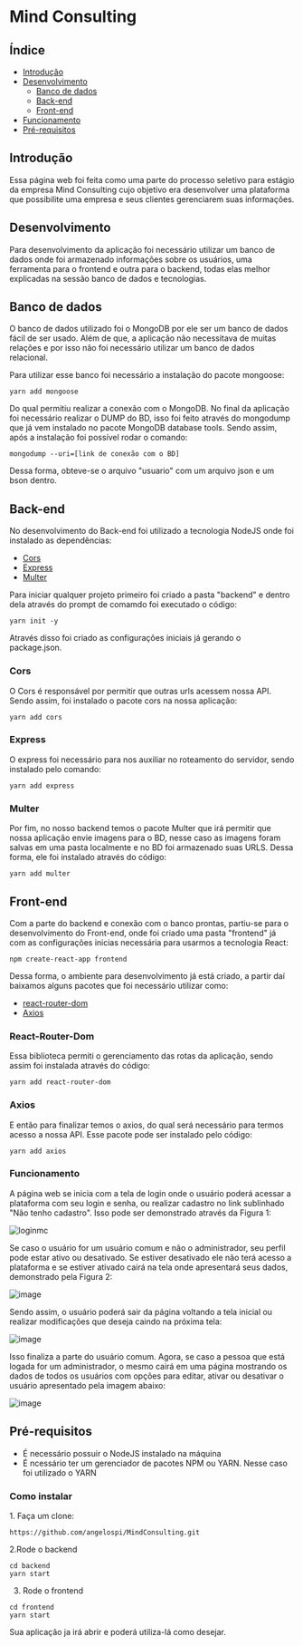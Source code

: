 # Mind Consulting
<h2>Índice</h2>

   * [Introdução](#Introdução)
   * [Desenvolvimento](#Desenvolvimento)
      * [Banco de dados](#Banco-de-dados)
      * [Back-end](#Back-end)
      * [Front-end](#Front-end)
   * [Funcionamento](#Funcionamento)
   * [Pré-requisitos](#remote-files)


<h2>Introdução</h2>
  Essa página web foi feita como uma parte do processo seletivo para estágio da empresa Mind Consulting  cujo objetivo era desenvolver uma plataforma que possibilite uma empresa e seus clientes gerenciarem suas informações.

<h2>Desenvolvimento</h2>
Para desenvolvimento da aplicação foi necessário utilizar um banco de dados onde foi armazenado informações sobre os usuários, uma ferramenta para o frontend e outra para o backend, todas elas melhor explicadas na sessão banco de dados e tecnologias.

<h2> Banco de dados</h2>
  O banco de dados utilizado foi o MongoDB por ele ser um banco de dados fácil de ser usado. Além de que, a aplicação não necessitava de muitas relações e por isso não foi necessário utilizar um banco de dados relacional. 
  
  Para utilizar esse banco foi necessário a instalação do pacote mongoose:
   ```
   yarn add mongoose
   ```
  Do qual permitiu realizar a conexão com o MongoDB.
  No final da aplicação foi necessário realizar o DUMP do BD, isso foi feito através do mongodump que já vem instalado no pacote MongoDB database tools. Sendo assim, após a instalação foi possível rodar o comando:
  ```
  mongodump --uri=[link de conexão com o BD]
  ```
  Dessa forma, obteve-se o arquivo "usuario" com um arquivo json e um bson dentro.
  
  <h2>Back-end</h2>
    No desenvolvimento do Back-end foi utilizado a tecnologia NodeJS onde foi instalado as dependências:
    
   * [Cors](#Cors)
   * [Express](#Express)
   * [Multer](#Multer)
  
  Para iniciar qualquer projeto primeiro foi criado a pasta "backend" e dentro dela através do prompt de comamdo foi executado o código: 
  ```
  yarn init -y
  ```
  Através disso foi criado as configurações iniciais já gerando o package.json.
  
  <h3>Cors</h3>
  O Cors é responsável por permitir que outras urls acessem nossa API. Sendo assim, foi instalado o pacote cors na nossa aplicação:
  
  ```
  yarn add cors
  ```
  
  <h3>Express</h3>
  O express foi necessário para nos auxiliar no roteamento do servidor, sendo instalado pelo comando:
  
  ```
  yarn add express
  ```
  
  <h3>Multer</h3>
  Por fim, no nosso backend temos o pacote Multer que irá permitir que nossa aplicação envie imagens para o BD, nesse caso as imagens foram salvas em uma pasta localmente e no BD foi armazenado suas URLS. Dessa forma, ele foi instalado através do código:
  
  ```
  yarn add multer
  ```
  <h2>Front-end</h2>
  Com a parte do backend e conexão com o banco prontas, partiu-se para o desenvolvimento do Front-end, onde foi criado uma pasta "frontend" já com as configurações inicias necessária para usarmos a tecnologia React:
  
  ```
  npm create-react-app frontend
  ```
  Dessa forma, o ambiente para desenvolvimento já está criado, a partir daí baixamos alguns pacotes que foi necessário utilizar como:
  
   * [react-router-dom](#react-router-dom)
   * [Axios](#axios)
   
   <h3>React-Router-Dom</h3>
   Essa biblioteca permiti o gerenciamento das rotas da aplicação, sendo assim foi instalada através do código:
   
   ```
   yarn add react-router-dom
   ```
   
   <h3>Axios</h3>
   E então para finalizar temos o axios, do qual será necessário para termos acesso a nossa API. Esse pacote pode ser instalado pelo código: 
   
   ```
   yarn add axios
   ```
  
  <h3>Funcionamento</h3>
  
  A página web se inicia com a tela de login onde o usuário poderá acessar a plataforma com seu login e senha, ou realizar cadastro no link sublinhado "Não tenho cadastro".
  Isso pode ser demonstrado através da Figura 1:
  
  ![loginmc](https://user-images.githubusercontent.com/28029224/98066779-c0676180-1e36-11eb-9936-988a36ec3ee1.PNG)
  
  Se caso o usuário for um usuário comum e não o administrador, seu perfil pode estar ativo ou desativado. Se estiver desativado ele não terá acesso a plataforma e se estiver ativado cairá na tela onde apresentará seus dados, demonstrado pela Figura 2:
  
  ![image](https://user-images.githubusercontent.com/28029224/98067662-db3ad580-1e38-11eb-9715-9c8290c86524.png)

Sendo assim, o usuário poderá sair da página voltando a tela inicial ou realizar modificações que deseja caindo na próxima tela:

![image](https://user-images.githubusercontent.com/28029224/98067761-0cb3a100-1e39-11eb-8bc7-8b6753687136.png)

Isso finaliza a parte do usuário comum.
Agora, se caso a pessoa que está logada for um administrador, o mesmo cairá em uma página mostrando os dados de todos os usuários com opções para editar, ativar ou desativar o usuário apresentado pela imagem abaixo: 

![image](https://user-images.githubusercontent.com/28029224/98067910-6320df80-1e39-11eb-8cb4-46068d11ffc7.png)

<h2>Pré-requisitos</h2>

 * É necessário possuir o NodeJS instalado na máquina
 * É ncessário ter um gerenciador de pacotes NPM ou YARN. Nesse caso foi utilizado o YARN
 
<h3> Como instalar</h3>
1. Faça um clone:

```
https://github.com/angelospi/MindConsulting.git
```
 
2.Rode o backend

```
cd backend
yarn start
```
3. Rode o frontend

```
cd frontend
yarn start
```

Sua aplicação ja irá abrir e poderá utiliza-lá como desejar.




  
  
  
  
  

  
  
  
